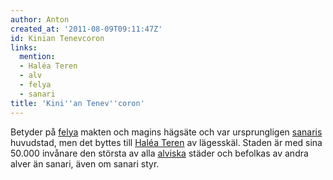 ```yaml
---
author: Anton
created_at: '2011-08-09T09:11:47Z'
id: Kinian Tenevcoron
links:
  mention:
  - Haléa Teren
  - alv
  - felya
  - sanari
title: 'Kini''an Tenev''coron'
---
```


Betyder på [felya] makten och magins hägsäte och var ursprungligen [sanaris] huvudstad, men det
byttes till [Haléa Teren] av lägesskäl. Staden är med sina 50.000 invånare den största av alla
[alviska] städer och befolkas av andra alver än sanari, även om sanari styr.

  [felya]: felya
  [sanaris]: sanari
  [Haléa Teren]: Haléa_Teren
  [alviska]: alv
